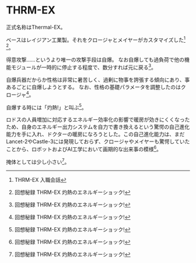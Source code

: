 # THRM-EX

正式名称はThermal-EX。

ベースはレイジアン工業製。それをクロージャとメイヤーがカスタマイズした[^THRM-EX-dialogue-intro] [^record-THRM-EX-1]。

得意攻撃……というより唯一の攻撃手段は自爆。
なお自爆しても過負荷で他の機能モジュールが一時的に停止する程度で、数分すれば元に戻る[^record-THRM-EX-1]。

自爆兵器だからか性格は非常に暑苦しく、過剰に物事を誇張する傾向にあり、事あるごとに自爆しようとする。
なお、性格の基礎パラメータを調整したのはクロージャ[^record-THRM-EX-1]。

自爆する時には「灼熱!」と叫ぶ[^record-THRM-EX-1]。

ロドスの人員増加に対応するエネルギー効率化の影響で暖房が効きにくくなったため、自身のエネルギー出力システムを自力で書き換えるという驚愕の自己進化能力を手に入れ、ドクターの暖房になろうとした。この自己進化能力は、まだLancet-2やCastle-3には発現しておらず、クロージャやメイヤーも驚愕していたことから、ロボットおよびAI工学において画期的な出来事の模様[^record-THRM-EX-1]。

掩体としては少し小さい[^record-THRM-EX-1]。

[^THRM-EX-dialogue-intro]: THRM-EX 入職会話
[^record-THRM-EX-1]: 回想秘録 THRM-EX 灼熱のエネルギーショック!
